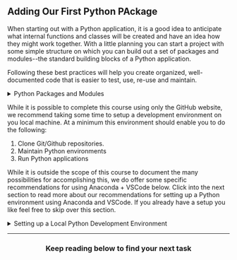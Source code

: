 ## Adding Our First Python PAckage
When starting out with a Python application, it is a good idea to anticipate what internal functions and classes will be created and have an idea how they might work together.  With a little planning you can start a project with some simple structure on which you can build out a set of packages and modules--the standard building blocks of a Python application.

Following these best practices will help you create organized, well-documented code that is easier to test, use, re-use and maintain.

<details><summary>Python Packages and Modules</summary>
<hr>
### Python Packages and Modules
Content
<hr>
</details>

While it is possible to complete this course using only the GitHub website, we recommend taking some time to setup a development environment on you local machine.  At a minimum this environment should enable you to do the following:  
1. Clone Git/Github repositories.
2. Maintain Python environments
3. Run Python applications

While it is outside the scope of this course to document the many possibilities for accomplishing this, we do offer some specific recommendations for using Anaconda + VSCode below. Click into the next section to read more about our recommendations for setting up a Python environment using Anaconda and VSCode.  If you already have a setup you like feel free to skip over this section.

<details><summary>Setting up a Local Python Development Environment</summary>
<hr>
### Setting up a Local Python Development Environment

Using a virtual environment that encapsulates the Python version and all of the required libraries (plus their versions) needed by your application is a standard best practice.  A virtual environment is from any system-wide python install.   Virtual environments are fairly easy to maintain and help developers both track dependencies and users avoid version collisions.

#### System Recommendations

Setting up a local development environment using either Windows, Mac OS or Linux will allow you to develop run and test applications locally before committing to your project repository.  We recommend trying the Anaconda Python distribution and the VSCode text editor. 

#### VSCode

[VSCode](https://code.visualstudio.com/) is a popular open source text editor with many qualities of an IDE.  Text highlighting, auto-complete and many many other extensions make it a powerful development platform.  also included is an integrated terminal that can be used to run test maintain virtual environments and much more.

#### Anaconda

[Anaconda](https://www.anaconda.com/) is an open source Python distribution and package management system.  Follow the instructions [here](https://docs.anaconda.com/anaconda/user-guide/getting-started/) to install Anaconda to your system.

On a Mac, Linux or Windows WSL system with either Anaconda or miniconda installed, running the following command from the terminal will activate the default conda environment:
```
$ source ~/anaconda3/bin/activate
```
Usually if all went well you will see an indication that you have entered the "base" conda environment in `(base)` being prepended to you command prompt. 


<hr>
</details>

<hr>
<h3 align="center">Keep reading below to find your next task</h3>
